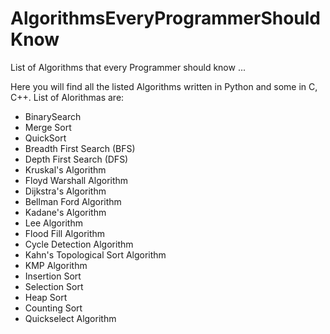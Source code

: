 # AlgorithmsEveryProgrammerShouldKnow
List of Algorithms that every Programmer should know ...

Here you will find all the listed Algorithms written in Python and some in C, C++. List of Alorithmas are:

- BinarySearch
- Merge Sort
- QuickSort
- Breadth First Search (BFS)
- Depth First Search (DFS)
- Kruskal's Algorithm
- Floyd Warshall Algorithm
- Dijkstra's Algorithm
- Bellman Ford Algorithm
- Kadane's Algorithm
- Lee Algorithm
- Flood Fill Algorithm
- Cycle Detection Algorithm
- Kahn's Topological Sort Algorithm
- KMP Algorithm
- Insertion Sort
- Selection Sort
- Heap Sort
- Counting Sort
- Quickselect Algorithm
